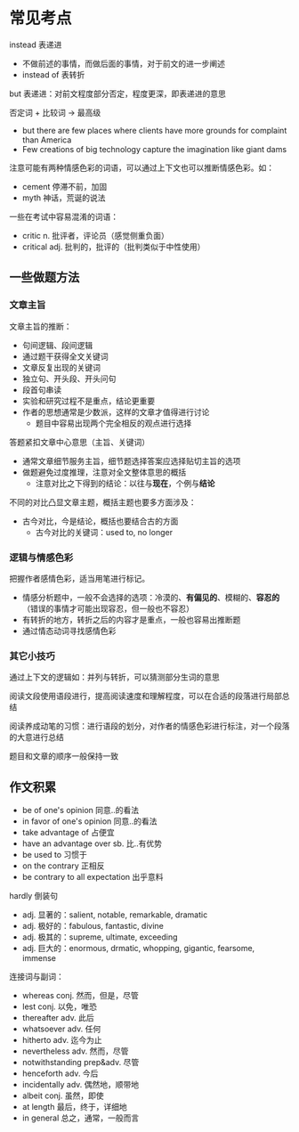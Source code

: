 # 常见考点

instead 表递进

- 不做前述的事情，而做后面的事情，对于前文的进一步阐述
- instead of 表转折

but 表递进：对前文程度部分否定，程度更深，即表递进的意思

否定词 + 比较词 -> 最高级

- but there are few places where clients have more grounds for complaint than America
- Few creations of big technology capture the imagination like giant dams

注意可能有两种情感色彩的词语，可以通过上下文也可以推断情感色彩。如：

- cement 停滞不前，加固
- myth 神话，荒诞的说法

一些在考试中容易混淆的词语：

- critic n. 批评者，评论员（感觉侧重负面）
- critical adj. 批判的，批评的（批判类似于中性使用）

## 一些做题方法

### 文章主旨

文章主旨的推断：

- 句间逻辑、段间逻辑
- 通过题干获得全文关键词
- 文章反复出现的关键词
- 独立句、开头段、开头问句
- 段首句串读
- 实验和研究过程不是重点，结论更重要
- 作者的思想通常是少数派，这样的文章才值得进行讨论
  - 题目中容易出现两个完全相反的观点进行选择

答题紧扣文章中心意思（主旨、关键词）

- 通常文章细节服务主旨，细节题选择答案应选择贴切主旨的选项
- 做题避免过度推理，注意对全文整体意思的概括
  - 注意对比之下得到的结论：以往与**现在**，个例与**结论**

不同的对比凸显文章主题，概括主题也要多方面涉及：

- 古今对比，今是结论，概括也要结合古的方面
  - 古今对比的关键词：used to, no longer

### 逻辑与情感色彩

把握作者感情色彩，适当用笔进行标记。

- 情感分析题中，一般不会选择的选项：冷漠的、**有偏见的**、模糊的、**容忍的**（错误的事情才可能出现容忍，但一般也不容忍）
- 有转折的地方，转折之后的内容才是重点，一般也容易出推断题
- 通过情态动词寻找感情色彩

### 其它小技巧

通过上下文的逻辑如：并列与转折，可以猜测部分生词的意思

阅读文段使用语段进行，提高阅读速度和理解程度，可以在合适的段落进行局部总结

阅读养成动笔的习惯：进行语段的划分，对作者的情感色彩进行标注，对一个段落的大意进行总结

题目和文章的顺序一般保持一致

## 作文积累

- be of one's opinion 同意..的看法
- in favor of one's opinion 同意..的看法
- take advantage of 占便宜
- have an advantage over sb. 比..有优势
- be used to 习惯于
- on the contrary 正相反
- be contrary to all expectation 出乎意料

hardly 倒装句

- adj. 显著的：salient, notable, remarkable, dramatic
- adj. 极好的：fabulous, fantastic, divine
- adj. 极其的：supreme, ultimate, exceeding
- adj. 巨大的：enormous, drmatic, whopping, gigantic, fearsome, immense

连接词与副词：

- whereas conj. 然而，但是，尽管
- lest conj. 以免，唯恐
- thereafter adv. 此后
- whatsoever adv. 任何
- hitherto adv. 迄今为止
- nevertheless adv. 然而，尽管
- notwithstanding prep&adv. 尽管
- henceforth adv. 今后
- incidentally adv. 偶然地，顺带地
- albeit conj. 虽然，即使
- at length 最后，终于，详细地
- in general 总之，通常，一般而言
